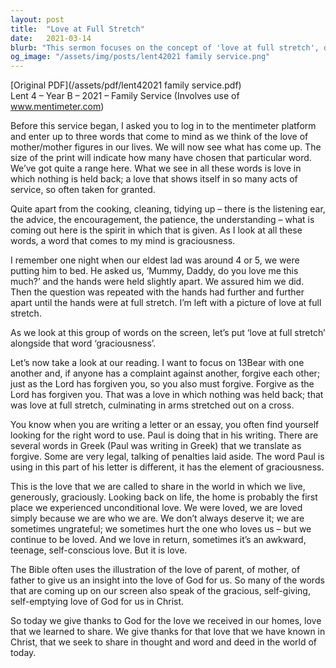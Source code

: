 ```yaml
---
layout: post
title:  "Love at Full Stretch"
date:   2021-03-14
blurb: "This sermon focuses on the concept of 'love at full stretch', drawing parallels between the love of a parent and the love of God. It emphasizes the importance of forgiveness, just as the Lord has forgiven us, and the graciousness of love. The sermon also reflects on the unconditional love experienced at home, which serves as our first encounter with such love."
og_image: "/assets/img/posts/lent42021 family service.png"
---
```

[Original PDF](/assets/pdf/lent42021 family service.pdf)    
Lent 4 – Year B – 2021 – Family Service
(Involves use of www.mentimeter.com)

Before this service began, I asked you to log in to the mentimeter platform and enter up to three words that come to mind as we think of the love of mother/mother figures in our lives. We will now see what has come up. The size of the print will indicate how many have chosen that particular word. We’ve got quite a range here. What we see in all these words is love in which nothing is held back; a love that shows itself in so many acts of service, so often taken for granted.

Quite apart from the cooking, cleaning, tidying up – there is the listening ear, the advice, the encouragement, the patience, the understanding – what is coming out here is the spirit in which that is given. As I look at all these words, a word that comes to my mind is graciousness.

I remember one night when our eldest lad was around 4 or 5, we were putting him to bed. He asked us, ‘Mummy, Daddy, do you love me this much?’ and the hands were held slightly apart. We assured him we did. Then the question was repeated with the hands had further and further apart until the hands were at full stretch. I’m left with a picture of love at full stretch.

As we look at this group of words on the screen, let’s put ‘love at full stretch’ alongside that word ‘graciousness’.

Let’s now take a look at our reading. I want to focus on 13Bear with one another and, if anyone has a complaint against another, forgive each other; just as the Lord has forgiven you, so you also must forgive. Forgive as the Lord has forgiven you. That was a love in which nothing was held back; that was love at full stretch, culminating in arms stretched out on a cross.

You know when you are writing a letter or an essay, you often find yourself looking for the right word to use. Paul is doing that in his writing. There are several words in Greek (Paul was writing in Greek) that we translate as forgive. Some are very legal, talking of penalties laid aside. The word Paul is using in this part of his letter is different, it has the element of graciousness.

This is the love that we are called to share in the world in which we live, generously, graciously. Looking back on life, the home is probably the first place we experienced unconditional love. We were loved, we are loved simply because we are who we are. We don’t always deserve it; we are sometimes ungrateful; we sometimes hurt the one who loves us – but we continue to be loved. And we love in return, sometimes it’s an awkward, teenage, self-conscious love. But it is love.

The Bible often uses the illustration of the love of parent, of mother, of father to give us an insight into the love of God for us. So many of the words that are coming up on our screen also speak of the gracious, self-giving, self-emptying love of God for us in Christ.

So today we give thanks to God for the love we received in our homes, love that we learned to share. We give thanks for that love that we have known in Christ, that we seek to share in thought and word and deed in the world of today.

